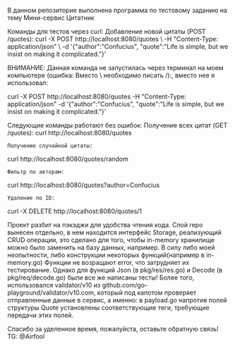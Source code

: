 В данном репозиторие выполнена программа по тестовому заданию на тему 
Мини-сервис Цитатник  

Команды для тестов через curl:
    Добавление новой цитаты (POST /quotes):
curl -X POST http://localhost:8080/quotes \ -H "Content-Type: application/json" \ -d 
'{"author":"Confucius", "quote":"Life is simple, but we insist on making it complicated."}' 
 

ВНИМАНИЕ: Данная команда не запустилась через терминал на моем компьютере
(ошибка: Вместо \ необходимо писать /):, вместо нее я использовал:

curl -X POST http://localhost:8080/quotes -H "Content-Type: application/json" -d '{"author":"Confucius", "quote":"Life is simple, but we insist on making it complicated."}'

Следующие команды работают без ошибок:
    Получение всех цитат (GET /quotes):
curl http://localhost:8080/quotes

    Получение случайной цитаты:
 curl http://localhost:8080/quotes/random

    Фильтр по авторам:
curl http://localhost:8080/quotes?author=Confucius 

    Удаление по ID:
curl -X DELETE http://localhost:8080/quotes/1 

Проект разбит на пэкэджи для удобства чтения кода. 
Слой repo вынесен отдельно, в нем находится интерфейс Storage, реализующий
CRUD операции, это сделано для того, чтобы in-memory хранилище можно было заменить на базу данных, например.
В силу либо моей неопытности, либо конструкции некоторых функций(например в in-memory.go) Функции не возращают error, что затрудняет их тестирование. Однако для функций Json (в pkg/res/res.go) и Decode (в pkg/req/decode.go) были все же написаны тесты!
Более того, использовался validator/v10 из 
github.com/go-playground/validator/v10.com,  который под капотом проверяет отправленные данные в сервис, а именно: в payload.go напротив полей структуры Quote установлены соответствующие теги, требующие передачи этих полей.

Спасибо за уделенное время, пожалуйста, оставьте обратную связь! 
TG: @Airfool